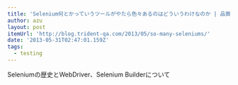 ```yaml
---
title: 'Selenium何とかっていうツールがやたら色々あるのはどういうわけなのか | 品質向上ブログ'
author: azu
layout: post
itemUrl: 'http://blog.trident-qa.com/2013/05/so-many-seleniums/'
date: '2013-05-31T02:47:01.159Z'
tags:
  - testing
---
```

Seleniumの歴史とWebDriver、Selenium Builderについて
